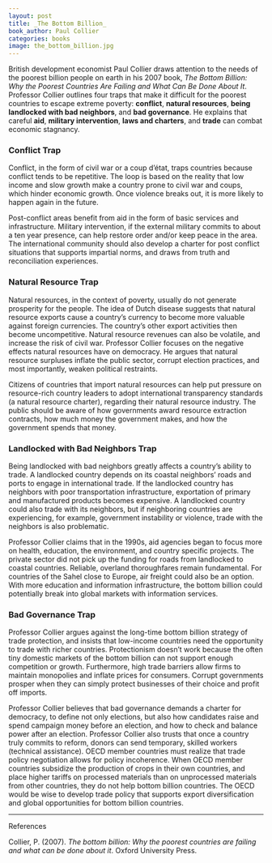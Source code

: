 ```yaml
---
layout: post
title: _The Bottom Billion_
book_author: Paul Collier
categories: books
image: the_bottom_billion.jpg
---
```


British development economist Paul Collier draws attention to the needs of the
poorest billion people on earth in his 2007 book, _The Bottom Billion: Why the
Poorest Countries Are Failing and What Can Be Done About It_. Professor Collier
outlines four traps that make it difficult for the poorest countries to escape
extreme poverty: **conflict**, **natural resources**, **being landlocked with bad
neighbors**, and **bad governance**. He explains that careful **aid**,
**military intervention**, **laws and charters**, and **trade** can combat economic
stagnancy.

### Conflict Trap

Conflict, in the form of civil war or a coup d’état, traps countries because
conflict tends to be repetitive. The loop is based on the reality that low
income and slow growth make a country prone to civil war and coups, which hinder
economic growth. Once violence breaks out, it is more likely to happen again in
the future.

Post-conflict areas benefit from aid in the form of basic services and
infrastructure. Military intervention, if the external military commits to about
a ten year presence, can help restore order and/or keep peace in the area. The
international community should also develop a charter for post conflict
situations that supports impartial norms, and draws from truth and reconciliation
experiences.

### Natural Resource Trap

Natural resources, in the context of poverty, usually do not generate prosperity
for the people. The idea of Dutch disease suggests that natural resource exports
cause a country’s currency to become more valuable against foreign currencies.
The country’s other export activities then become uncompetitive. Natural
resource revenues can also be volatile, and increase the risk of civil war.
Professor Collier focuses on the negative effects natural resources have on
democracy. He argues that natural resource surpluses inflate the public sector,
corrupt election practices, and most importantly, weaken political restraints.

Citizens of countries that import natural resources can help put pressure on
resource-rich country leaders to adopt international transparency standards (a natural resource charter),
regarding their natural resource industry. The
public should be aware of how governments award resource extraction contracts, how
much money the government makes, and how the government spends that
money.

### Landlocked with Bad Neighbors Trap

Being landlocked with bad neighbors greatly affects a country’s ability to
trade. A landlocked country depends on its coastal neighbors’ roads and ports to engage
in international trade. If the landlocked country has neighbors with
poor transportation infrastructure, exportation of primary and manufactured
products becomes expensive. A landlocked country could also trade with its
neighbors, but if neighboring countries are experiencing, for example,
government instability or violence, trade with the neighbors is also
problematic.

Professor Collier claims that in the 1990s, aid agencies began to focus more on
health, education, the environment, and country specific projects. The private
sector did not pick up the funding for roads from landlocked to coastal
countries. Reliable, overland thoroughfares remain fundamental. For countries of the Sahel close to Europe, air
freight could also be an option. With more education and information
infrastructure, the bottom billion could potentially break into global markets
with information services.

### Bad Governance Trap

Professor Collier argues against the long-time bottom billion strategy of trade
protection, and insists that low-income countries need the opportunity to trade
with richer countries. Protectionism doesn’t work because the often tiny
domestic markets of the bottom billion can not support enough competition or
growth. Furthermore, high trade barriers allow firms to maintain monopolies and
inflate prices for consumers. Corrupt governments prosper when they can simply protect businesses of their choice and profit off
imports.

Professor Collier believes that bad governance demands a charter for democracy,
to define not only elections, but also how candidates raise and spend campaign money 
before an election, and how to check and balance power after an election.
Professor Collier also trusts that once a country truly commits to reform,
donors can send temporary, skilled workers (technical
assistance). OECD member countries must realize that trade policy negotiation
allows for policy incoherence. When OECD member countries subsidize the
production of crops in their own countries, and place higher tariffs on
processed materials than on unprocessed materials from other countries, they do not help bottom
billion countries. The OECD would be wise to develop trade policy that supports
export diversification and global opportunities for bottom billion countries.

---
References

Collier, P. (2007). _The bottom billion: Why the poorest countries are failing
and what can be done about it_. Oxford University Press.
